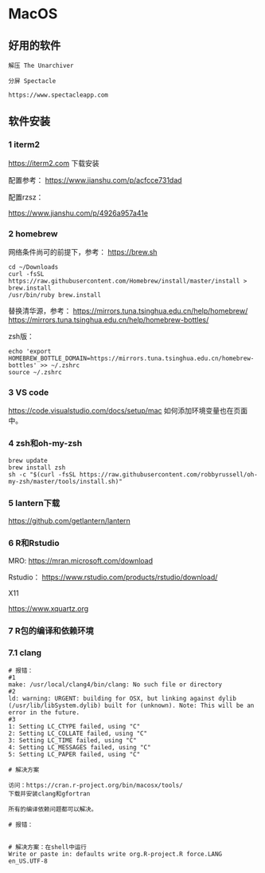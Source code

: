 # MacOS

## 好用的软件

```
解压 The Unarchiver

分屏 Spectacle

https://www.spectacleapp.com
```

## 软件安装

### 1 iterm2
https://iterm2.com
下载安装

配置参考：
https://www.jianshu.com/p/acfcce731dad


配置rzsz：

https://www.jianshu.com/p/4926a957a41e


### 2 homebrew
网络条件尚可的前提下，参考：
https://brew.sh
```
cd ~/Downloads
curl -fsSL https://raw.githubusercontent.com/Homebrew/install/master/install > brew.install
/usr/bin/ruby brew.install
```
替换清华源，参考：
https://mirrors.tuna.tsinghua.edu.cn/help/homebrew/
https://mirrors.tuna.tsinghua.edu.cn/help/homebrew-bottles/

zsh版：
```
echo 'export HOMEBREW_BOTTLE_DOMAIN=https://mirrors.tuna.tsinghua.edu.cn/homebrew-bottles' >> ~/.zshrc
source ~/.zshrc
```

### 3 VS code
https://code.visualstudio.com/docs/setup/mac
如何添加环境变量也在页面中。

### 4 zsh和oh-my-zsh
```
brew update
brew install zsh
sh -c "$(curl -fsSL https://raw.githubusercontent.com/robbyrussell/oh-my-zsh/master/tools/install.sh)"
```
### 5 lantern下载
https://github.com/getlantern/lantern

### 6 R和Rstudio
MRO:
https://mran.microsoft.com/download

Rstudio：
https://www.rstudio.com/products/rstudio/download/


X11

https://www.xquartz.org

### 7 R包的编译和依赖环境

### 7.1 clang

```
# 报错：
#1
make: /usr/local/clang4/bin/clang: No such file or directory
#2
ld: warning: URGENT: building for OSX, but linking against dylib (/usr/lib/libSystem.dylib) built for (unknown). Note: This will be an error in the future.
#3
1: Setting LC_CTYPE failed, using "C"
2: Setting LC_COLLATE failed, using "C"
3: Setting LC_TIME failed, using "C"
4: Setting LC_MESSAGES failed, using "C"
5: Setting LC_PAPER failed, using "C"

# 解决方案

访问：https://cran.r-project.org/bin/macosx/tools/
下载并安装clang和gfortran

所有的编译依赖问题都可以解决。

```



```
# 报错：


# 解决方案：在shell中运行
Write or paste in: defaults write org.R-project.R force.LANG en_US.UTF-8
```